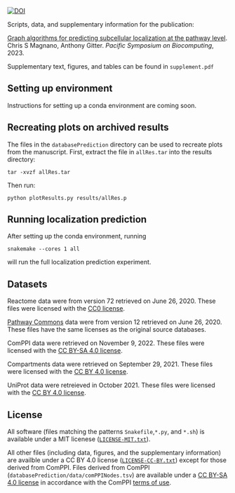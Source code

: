 [![DOI](https://zenodo.org/badge/DOI/10.5281/zenodo.7140733.svg)](https://doi.org/10.5281/zenodo.7140733)

Scripts, data, and supplementary information for the publication:

[Graph algorithms for predicting subcellular localization at the pathway level](https://doi.org/10.1142/9789811270611_0014).
Chris S Magnano, Anthony Gitter.
*Pacific Symposium on Biocomputing*, 2023.

Supplementary text, figures, and tables can be found in `supplement.pdf`

## Setting up environment

Instructions for setting up a conda environment are coming soon.

## Recreating plots on archived results

The files in the `databasePrediction` directory can be used to recreate plots from the manuscript.
First, extract the file in `allRes.tar` into the results directory:

`tar -xvzf allRes.tar`

Then run:

`python plotResults.py results/allRes.p`

## Running localization prediction

After setting up the conda environment, running

`snakemake --cores 1 all`

will run the full localization prediction experiment. 

## Datasets
Reactome data were from version 72 retrieved on June 26, 2020. These files were licensed with the [CC0 license](https://reactome.org/license).

[Pathway Commons](http://www.pathwaycommons.org/) data were from version 12 retrieved on June 26, 2020. These files have the same licenses as the original source databases.

ComPPI data were retrieved on November 9, 2022. These files were licensed with the [CC BY-SA 4.0 license](https://comppi.linkgroup.hu/help/terms_of_use).

Compartments data were retrieved on September 29, 2021. These files were licensed with the [CC BY 4.0 license](https://compartments.jensenlab.org/Downloads).

UniProt data were retreieved in October 2021. These files were licensed with the [CC BY 4.0 license](https://www.uniprot.org/help/license).

## License
All software (files matching the patterns `Snakefile`,`*.py`, and `*.sh`) is available under a MIT licenese ([`LICENSE-MIT.txt`](LICENSE-MIT.txt)).

All other files (including data, figures, and the supplementary information) are availble under a CC BY 4.0 license ([`LICENSE-CC-BY.txt`](LICENSE-CC-BY.txt)) except for those derived from ComPPI.
Files derived from ComPPI (`databasePrediction/data/comPPINodes.tsv`) are available under a [CC BY-SA 4.0 license](https://creativecommons.org/licenses/by-sa/4.0/) in accordance with the ComPPI [terms of use](https://comppi.linkgroup.hu/help/terms_of_use).
